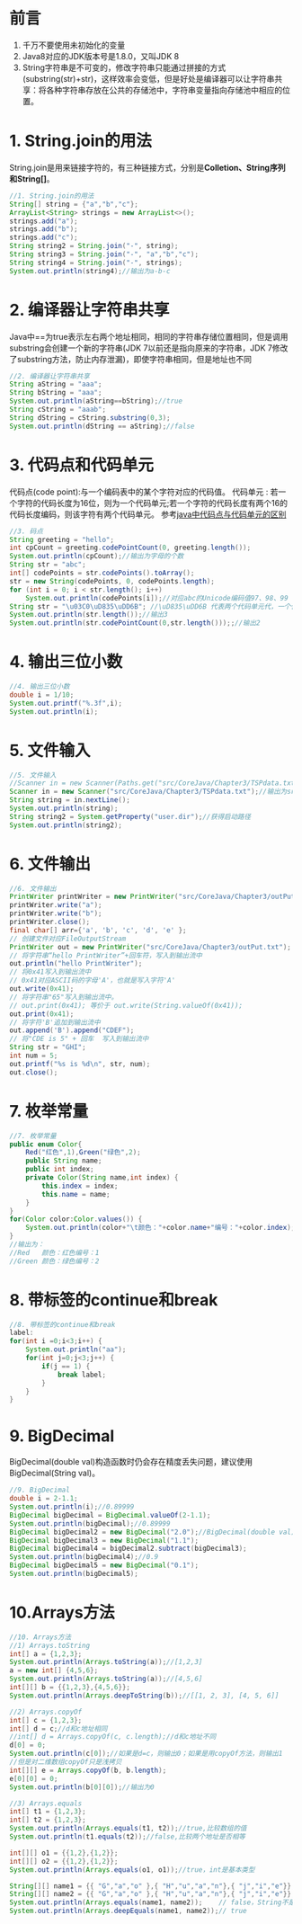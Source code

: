 ﻿# 前言
1. 千万不要使用未初始化的变量
2. Java8对应的JDK版本号是1.8.0，又叫JDK 8
3. String字符串是不可变的，修改字符串只能通过拼接的方式(substring(str)+str)，这样效率会变低，但是好处是编译器可以让字符串共享：将各种字符串存放在公共的存储池中，字符串变量指向存储池中相应的位置。
# 1. String.join的用法
String.join是用来链接字符的，有三种链接方式，分别是**Colletion、String序列和String[]**。
```java
//1. String.join的用法
String[] string = {"a","b","c"};
ArrayList<String> strings = new ArrayList<>();
strings.add("a");
strings.add("b");
strings.add("c");
String string2 = String.join("-", string);
String string3 = String.join("-", "a","b","c");
String string4 = String.join("-", strings);
System.out.println(string4);//输出为a-b-c
```
# 2. 编译器让字符串共享
Java中==为true表示左右两个地址相同，相同的字符串存储位置相同，但是调用substring会创建一个新的字符串(JDK 7以前还是指向原来的字符串，JDK 7修改了substring方法，防止内存泄漏)，即使字符串相同，但是地址也不同
```java
//2. 编译器让字符串共享
String aString = "aaa";
String bString = "aaa";
System.out.println(aString==bString);//true
String cString = "aaab";
String dString = cString.substring(0,3);
System.out.println(dString == aString);//false
```
# 3. 代码点和代码单元
代码点(code point):与一个编码表中的某个字符对应的代码值。
代码单元 : 若一个字符的代码长度为16位，则为一个代码单元;若一个字符的代码长度有两个16的代码长度编码，则该字符有两个代码单元。
参考[java中代码点与代码单元的区别](https://www.jianshu.com/p/c3a94294056a)
```java
//3. 码点
String greeting = "hello";
int cpCount = greeting.codePointCount(0, greeting.length());
System.out.println(cpCount);//输出为字母的个数
String str = "abc"; 
int[] codePoints = str.codePoints().toArray();
str = new String(codePoints, 0, codePoints.length);
for (int i = 0; i < str.length(); i++)
    System.out.println(codePoints[i]);//对应abc的Unicode编码值97、98、99
String str = "\u03C0\uD835\uDD6B"; //\uD835\uDD6B 代表两个代码单元代，一个代码点
System.out.println(str.length());//输出3
System.out.println(str.codePointCount(0,str.length()));;//输出2
```
# 4. 输出三位小数
```java
//4. 输出三位小数
double i = 1/10;
System.out.printf("%.3f",i);
System.out.println(i);
```
# 5. 文件输入
```java
//5. 文件输入
//Scanner in = new Scanner(Paths.get("src/CoreJava/Chapter3/TSPdata.txt"),"UTF-8");
Scanner in = new Scanner("src/CoreJava/Chapter3/TSPdata.txt");//输出为src/CoreJava/Chapter3/TSPdata.txt
String string = in.nextLine();
System.out.println(string);
String string2 = System.getProperty("user.dir");//获得启动路径
System.out.println(string2);
```
# 6. 文件输出
```java
//6. 文件输出
PrintWriter printWriter = new PrintWriter("src/CoreJava/Chapter3/outPut.txt","UTF-8");
printWriter.write("a");
printWriter.write("b");
printWriter.close();
final char[] arr={'a', 'b', 'c', 'd', 'e' };
// 创建文件对应FileOutputStream
PrintWriter out = new PrintWriter("src/CoreJava/Chapter3/outPut.txt");
// 将字符串“hello PrintWriter”+回车符，写入到输出流中
out.println("hello PrintWriter");
// 将0x41写入到输出流中
// 0x41对应ASCII码的字母'A'，也就是写入字符'A'
out.write(0x41);
// 将字符串"65"写入到输出流中。
// out.print(0x41); 等价于 out.write(String.valueOf(0x41));
out.print(0x41);
// 将字符'B'追加到输出流中
out.append('B').append("CDEF");
// 将"CDE is 5" + 回车  写入到输出流中
String str = "GHI";
int num = 5;
out.printf("%s is %d\n", str, num);
out.close();
```
# 7. 枚举常量
```java
//7. 枚举常量
public enum Color{
	Red("红色",1),Green("绿色",2);
	public String name;
	public int index;
	private Color(String name,int index) {
		this.index = index;
		this.name = name;
	}
}
for(Color color:Color.values()) {
	System.out.println(color+"\t颜色："+color.name+"编号："+color.index);
}
//输出为：
//Red	颜色：红色编号：1
//Green	颜色：绿色编号：2
```
# 8. 带标签的continue和break
```java
//8. 带标签的continue和break
label:
for(int i =0;i<3;i++) {
	System.out.println("aa");
	for(int j=0;j<3;j++) {
		if(j == 1) {
			break label;
		}
	}
}
```
# 9. BigDecimal
BigDecimal(double val)构造函数时仍会存在精度丢失问题，建议使用BigDecimal(String val)。
```java
//9. BigDecimal
double i = 2-1.1;
System.out.println(i);//0.89999
BigDecimal bigDecimal = BigDecimal.valueOf(2-1.1);
System.out.println(bigDecimal);//0.89999
BigDecimal bigDecimal2 = new BigDecimal("2.0");//BigDecimal(double val)构造函数时仍会存在精度丢失问题，建议使用BigDecimal(String val)。
BigDecimal bigDecimal3 = new BigDecimal("1.1");
BigDecimal bigDecimal4 = bigDecimal2.subtract(bigDecimal3);
System.out.println(bigDecimal4);//0.9
BigDecimal bigDecimal5 = new BigDecimal("0.1");
System.out.println(bigDecimal5);
```
# 10.Arrays方法
```java
//10. Arrays方法
//1) Arrays.toString
int[] a = {1,2,3};
System.out.println(Arrays.toString(a));//[1,2,3]
a = new int[] {4,5,6};
System.out.println(Arrays.toString(a));//[4,5,6]
int[][] b = {{1,2,3},{4,5,6}};
System.out.println(Arrays.deepToString(b));//[[1, 2, 3], [4, 5, 6]]

//2) Arrays.copyOf
int[] c = {1,2,3};
int[] d = c;//d和c地址相同
//int[] d = Arrays.copyOf(c, c.length);//d和c地址不同
d[0] = 0;
System.out.println(c[0]);//如果是d=c，则输出0；如果是用copyOf方法，则输出1
//但是对二维数组copyOf只是浅拷贝
int[][] e = Arrays.copyOf(b, b.length);
e[0][0] = 0;
System.out.println(b[0][0]);//输出为0

//3) Arrays.equals
int[] t1 = {1,2,3};
int[] t2 = {1,2,3};
System.out.println(Arrays.equals(t1, t2));//true,比较数组的值
System.out.println(t1.equals(t2));//false,比较两个地址是否相等

int[][] o1 = {{1,2},{1,2}};
int[][] o2 = {{1,2},{1,2}};
System.out.println(Arrays.equals(o1, o1));//true，int是基本类型

String[][] name1 = {{ "G","a","o" },{ "H","u","a","n"},{ "j","i","e"}};
String[][] name2 = {{ "G","a","o" },{ "H","u","a","n"},{ "j","i","e"}};
System.out.println(Arrays.equals(name1, name2));    // false，String不是基本类型，所以要用deepEquals比较
System.out.println(Arrays.deepEquals(name1, name2));// true
```

